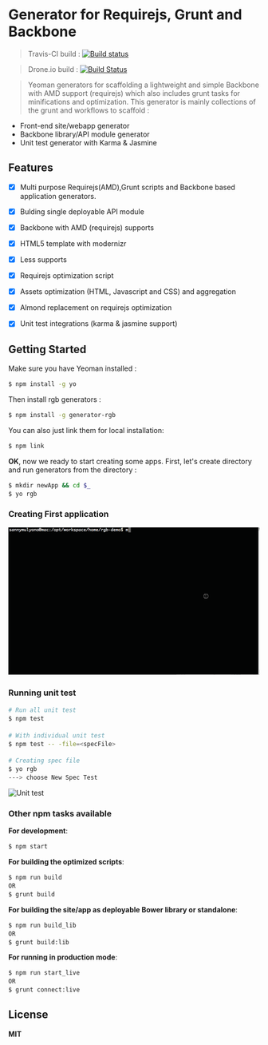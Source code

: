 # Generator for Requirejs, Grunt and Backbone 
> Travis-CI build : [![Build status](https://travis-ci.org/smulyono/generator-rgb.svg?branch=master)](https://travis-ci.org/smulyono/generator-rgb) 

> Drone.io build : [![Build Status](https://drone.io/github.com/smulyono/generator-rgb/status.png)](https://drone.io/github.com/smulyono/generator-rgb/latest)

> Yeoman generators for scaffolding a lightweight and simple Backbone with AMD support (requirejs) which also includes
> grunt tasks for minifications and optimization. This generator is mainly collections of the grunt and workflows to scaffold :
> 
* Front-end site/webapp generator
* Backbone library/API module generator
* Unit test generator with Karma & Jasmine

## Features

* [x] Multi purpose Requirejs(AMD),Grunt scripts and Backbone based application generators. 
* [x] Bulding single deployable API module
* [x] Backbone with AMD (requirejs) supports
* [x] HTML5 template with modernizr
* [x] Less supports
* [x] Requirejs optimization script
* [x] Assets optimization (HTML, Javascript and CSS) and aggregation
* [x] Almond replacement on requirejs optimization
* [x] Unit test integrations (karma & jasmine support)



## Getting Started

Make sure you have Yeoman installed : 
```bash
$ npm install -g yo
```

Then install rgb generators : 
```bash
$ npm install -g generator-rgb
```

You can also just link them for local installation:
```bash
$ npm link
```

__OK__, now we ready to start creating some apps. First, let's create directory and run generators from the directory : 
```bash
$ mkdir newApp && cd $_
$ yo rgb 
```

### Creating First application
![Getting started](demo/getstarted.gif)

### Running unit test

```bash
# Run all unit test
$ npm test

# With individual unit test
$ npm test -- -file=<specFile>

# Creating spec file
$ yo rgb
---> choose New Spec Test
```

![Unit test](demo/unittest.gif)


### Other __npm__ tasks available

__For development__:
```bash
$ npm start
```

__For building the optimized scripts__:
```bash
$ npm run build
OR
$ grunt build
```

__For building the site/app as deployable Bower library or standalone__:
```bash
$ npm run build_lib
OR
$ grunt build:lib
```

__For running in production mode__:
```bash
$ npm run start_live
OR
$ grunt connect:live
```

## License

__MIT__

